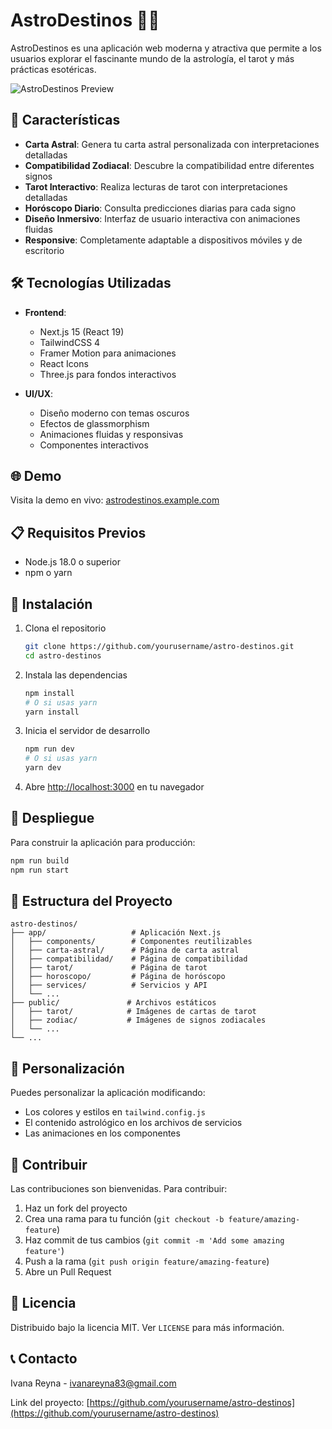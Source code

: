 # AstroDestinos 🌌✨

AstroDestinos es una aplicación web moderna y atractiva que permite a los usuarios explorar el fascinante mundo de la astrología, el tarot y más prácticas esotéricas.

![AstroDestinos Preview](./public/preview.png)

## 🚀 Características

- **Carta Astral**: Genera tu carta astral personalizada con interpretaciones detalladas
- **Compatibilidad Zodiacal**: Descubre la compatibilidad entre diferentes signos
- **Tarot Interactivo**: Realiza lecturas de tarot con interpretaciones detalladas
- **Horóscopo Diario**: Consulta predicciones diarias para cada signo
- **Diseño Inmersivo**: Interfaz de usuario interactiva con animaciones fluidas
- **Responsive**: Completamente adaptable a dispositivos móviles y de escritorio

## 🛠️ Tecnologías Utilizadas

- **Frontend**:
  - Next.js 15 (React 19)
  - TailwindCSS 4
  - Framer Motion para animaciones
  - React Icons
  - Three.js para fondos interactivos

- **UI/UX**:
  - Diseño moderno con temas oscuros
  - Efectos de glassmorphism
  - Animaciones fluidas y responsivas
  - Componentes interactivos

## 🌐 Demo

Visita la demo en vivo: [astrodestinos.example.com](https://astrodestinos.example.com)

## 📋 Requisitos Previos

- Node.js 18.0 o superior
- npm o yarn

## 🔧 Instalación

1. Clona el repositorio
   ```bash
   git clone https://github.com/yourusername/astro-destinos.git
   cd astro-destinos
   ```

2. Instala las dependencias
   ```bash
   npm install
   # O si usas yarn
   yarn install
   ```

3. Inicia el servidor de desarrollo
   ```bash
   npm run dev
   # O si usas yarn
   yarn dev
   ```

4. Abre [http://localhost:3000](http://localhost:3000) en tu navegador

## 🚀 Despliegue

Para construir la aplicación para producción:

```bash
npm run build
npm run start
```

## 📁 Estructura del Proyecto

```
astro-destinos/
├── app/                   # Aplicación Next.js
│   ├── components/        # Componentes reutilizables
│   ├── carta-astral/      # Página de carta astral
│   ├── compatibilidad/    # Página de compatibilidad
│   ├── tarot/             # Página de tarot
│   ├── horoscopo/         # Página de horóscopo
│   ├── services/          # Servicios y API
│   └── ...
├── public/               # Archivos estáticos
│   ├── tarot/            # Imágenes de cartas de tarot
│   ├── zodiac/           # Imágenes de signos zodiacales
│   └── ...
└── ...
```

## 🎨 Personalización

Puedes personalizar la aplicación modificando:

- Los colores y estilos en `tailwind.config.js`
- El contenido astrológico en los archivos de servicios
- Las animaciones en los componentes

## 🤝 Contribuir

Las contribuciones son bienvenidas. Para contribuir:

1. Haz un fork del proyecto
2. Crea una rama para tu función (`git checkout -b feature/amazing-feature`)
3. Haz commit de tus cambios (`git commit -m 'Add some amazing feature'`)
4. Push a la rama (`git push origin feature/amazing-feature`)
5. Abre un Pull Request

## 📝 Licencia

Distribuido bajo la licencia MIT. Ver `LICENSE` para más información.

## 📞 Contacto

Ivana Reyna - [ivanareyna83@gmail.com](mailto:ivanareyna83@gmail.com)

Link del proyecto: [https://github.com/yourusername/astro-destinos](https://github.com/yourusername/astro-destinos)
